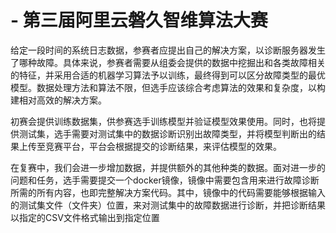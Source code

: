 # - 第三届阿里云磐久智维算法大赛


给定一段时间的系统日志数据，参赛者应提出自己的解决方案，以诊断服务器发生了哪种故障。具体来说，参赛者需要从组委会提供的数据中挖掘出和各类故障相关的特征，并采用合适的机器学习算法予以训练，最终得到可以区分故障类型的最优模型。数据处理方法和算法不限，但选手应该综合考虑算法的效果和复杂度，以构建相对高效的解决方案。

初赛会提供训练数据集，供参赛选手训练模型并验证模型效果使用。同时，也将提供测试集，选手需要对测试集中的数据诊断识别出故障类型，并将模型判断出的结果上传至竞赛平台，平台会根据提交的诊断结果，来评估模型的效果。

在复赛中，我们会进一步增加数据，并提供额外的其他种类的数据。面对进一步的问题和任务，选手需要提交一个docker镜像，镜像中需要包含用来进行故障诊断所需的所有内容，也即完整解决方案代码。其中，镜像中的代码需要能够根据输入的测试集文件（文件夹）位置，来对测试集中的故障数据进行诊断，并把诊断结果以指定的CSV文件格式输出到指定位置
